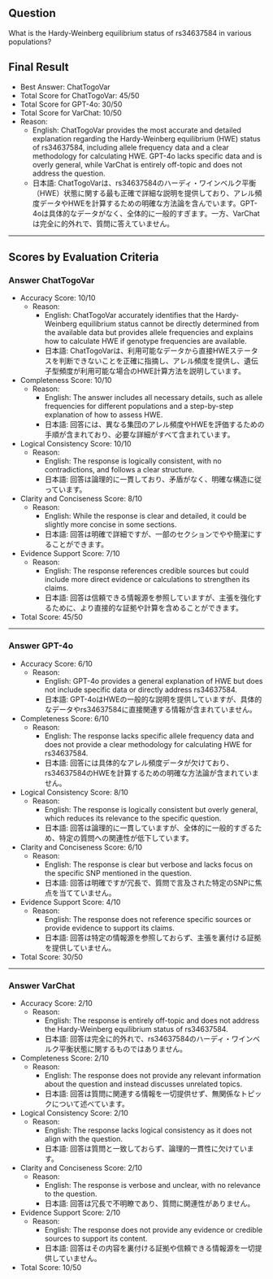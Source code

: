## Question

What is the Hardy-Weinberg equilibrium status of rs34637584 in various populations?

## Final Result

- Best Answer: ChatTogoVar
- Total Score for ChatTogoVar: 45/50
- Total Score for GPT-4o: 30/50
- Total Score for VarChat: 10/50
- Reason:
  - English: ChatTogoVar provides the most accurate and detailed explanation regarding the Hardy-Weinberg equilibrium (HWE) status of rs34637584, including allele frequency data and a clear methodology for calculating HWE. GPT-4o lacks specific data and is overly general, while VarChat is entirely off-topic and does not address the question.
  - 日本語: ChatTogoVarは、rs34637584のハーディ・ワインベルク平衡（HWE）状態に関する最も正確で詳細な説明を提供しており、アレル頻度データやHWEを計算するための明確な方法論を含んでいます。GPT-4oは具体的なデータがなく、全体的に一般的すぎます。一方、VarChatは完全に的外れで、質問に答えていません。

---

## Scores by Evaluation Criteria

### Answer ChatTogoVar
- Accuracy Score: 10/10
  - Reason: 
    - English: ChatTogoVar accurately identifies that the Hardy-Weinberg equilibrium status cannot be directly determined from the available data but provides allele frequencies and explains how to calculate HWE if genotype frequencies are available.
    - 日本語: ChatTogoVarは、利用可能なデータから直接HWEステータスを判断できないことを正確に指摘し、アレル頻度を提供し、遺伝子型頻度が利用可能な場合のHWE計算方法を説明しています。
- Completeness Score: 10/10
  - Reason: 
    - English: The answer includes all necessary details, such as allele frequencies for different populations and a step-by-step explanation of how to assess HWE.
    - 日本語: 回答には、異なる集団のアレル頻度やHWEを評価するための手順が含まれており、必要な詳細がすべて含まれています。
- Logical Consistency Score: 10/10
  - Reason: 
    - English: The response is logically consistent, with no contradictions, and follows a clear structure.
    - 日本語: 回答は論理的に一貫しており、矛盾がなく、明確な構造に従っています。
- Clarity and Conciseness Score: 8/10
  - Reason: 
    - English: While the response is clear and detailed, it could be slightly more concise in some sections.
    - 日本語: 回答は明確で詳細ですが、一部のセクションでやや簡潔にすることができます。
- Evidence Support Score: 7/10
  - Reason: 
    - English: The response references credible sources but could include more direct evidence or calculations to strengthen its claims.
    - 日本語: 回答は信頼できる情報源を参照していますが、主張を強化するために、より直接的な証拠や計算を含めることができます。
- Total Score: 45/50

---

### Answer GPT-4o
- Accuracy Score: 6/10
  - Reason: 
    - English: GPT-4o provides a general explanation of HWE but does not include specific data or directly address rs34637584.
    - 日本語: GPT-4oはHWEの一般的な説明を提供していますが、具体的なデータやrs34637584に直接関連する情報が含まれていません。
- Completeness Score: 6/10
  - Reason: 
    - English: The response lacks specific allele frequency data and does not provide a clear methodology for calculating HWE for rs34637584.
    - 日本語: 回答には具体的なアレル頻度データが欠けており、rs34637584のHWEを計算するための明確な方法論が含まれていません。
- Logical Consistency Score: 8/10
  - Reason: 
    - English: The response is logically consistent but overly general, which reduces its relevance to the specific question.
    - 日本語: 回答は論理的に一貫していますが、全体的に一般的すぎるため、特定の質問への関連性が低下しています。
- Clarity and Conciseness Score: 6/10
  - Reason: 
    - English: The response is clear but verbose and lacks focus on the specific SNP mentioned in the question.
    - 日本語: 回答は明確ですが冗長で、質問で言及された特定のSNPに焦点を当てていません。
- Evidence Support Score: 4/10
  - Reason: 
    - English: The response does not reference specific sources or provide evidence to support its claims.
    - 日本語: 回答は特定の情報源を参照しておらず、主張を裏付ける証拠を提供していません。
- Total Score: 30/50

---

### Answer VarChat
- Accuracy Score: 2/10
  - Reason: 
    - English: The response is entirely off-topic and does not address the Hardy-Weinberg equilibrium status of rs34637584.
    - 日本語: 回答は完全に的外れで、rs34637584のハーディ・ワインベルク平衡状態に関するものではありません。
- Completeness Score: 2/10
  - Reason: 
    - English: The response does not provide any relevant information about the question and instead discusses unrelated topics.
    - 日本語: 回答は質問に関連する情報を一切提供せず、無関係なトピックについて述べています。
- Logical Consistency Score: 2/10
  - Reason: 
    - English: The response lacks logical consistency as it does not align with the question.
    - 日本語: 回答は質問と一致しておらず、論理的一貫性に欠けています。
- Clarity and Conciseness Score: 2/10
  - Reason: 
    - English: The response is verbose and unclear, with no relevance to the question.
    - 日本語: 回答は冗長で不明瞭であり、質問に関連性がありません。
- Evidence Support Score: 2/10
  - Reason: 
    - English: The response does not provide any evidence or credible sources to support its content.
    - 日本語: 回答はその内容を裏付ける証拠や信頼できる情報源を一切提供していません。
- Total Score: 10/50